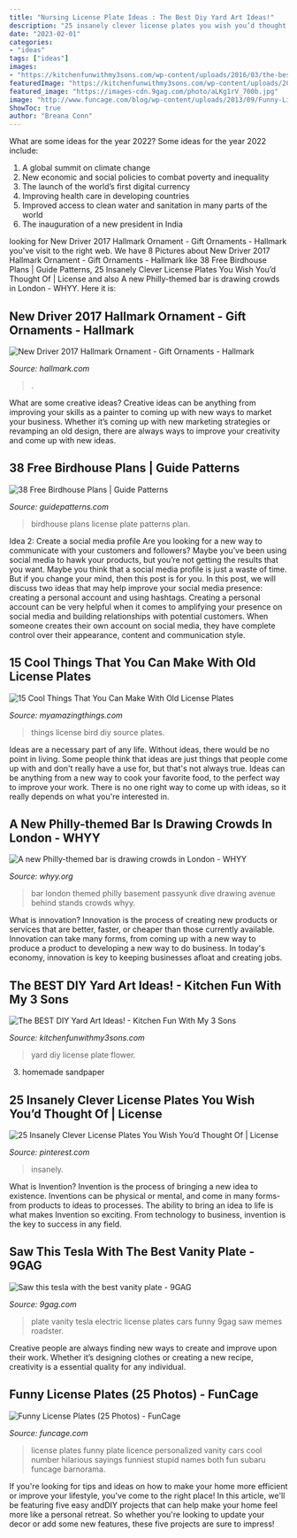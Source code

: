 ```yaml
---
title: "Nursing License Plate Ideas : The Best Diy Yard Art Ideas!"
description: "25 insanely clever license plates you wish you’d thought of"
date: "2023-02-01"
categories:
- "ideas"
tags: ["ideas"]
images:
- "https://kitchenfunwithmy3sons.com/wp-content/uploads/2016/03/the-best-diy-yard-art-ideas.jpg"
featuredImage: "https://kitchenfunwithmy3sons.com/wp-content/uploads/2016/03/the-best-diy-yard-art-ideas.jpg"
featured_image: "https://images-cdn.9gag.com/photo/aLKg1rV_700b.jpg"
image: "http://www.funcage.com/blog/wp-content/uploads/2013/09/Funny-License-Plates-017.jpg"
ShowToc: true
author: "Breana Conn"
---
```



What are some ideas for the year 2022?
Some ideas for the year 2022 include: 
1. A global summit on climate change 
2. New economic and social policies to combat poverty and inequality 
3. The launch of the world’s first digital currency 
4. Improving health care in developing countries 
5. Improved access to clean water and sanitation in many parts of the world 
6. The inauguration of a new president in India 

	

		
looking for New Driver 2017 Hallmark Ornament - Gift Ornaments - Hallmark you've visit to the right web. We have 8 Pictures about New Driver 2017 Hallmark Ornament - Gift Ornaments - Hallmark like 38 Free Birdhouse Plans | Guide Patterns, 25 Insanely Clever License Plates You Wish You’d Thought Of | License and also A new Philly-themed bar is drawing crowds in London - WHYY. Here it is:
		
    
## New Driver 2017 Hallmark Ornament - Gift Ornaments - Hallmark

<img loading=lazy src="https://www.hallmark.com/dw/image/v2/AALB_PRD/on/demandware.static/-/Sites-hallmark-master/default/dw2f68e183/images/finished-goods/New-Driver-2017-Hallmark-Ornament-root-1HGO1528_HGO1528_1470_1.jpg_Source_Image.jpg?sw=1920" onerror="this.onerror=null;this.src='https://tse4.mm.bing.net/th?id=OIP.9rukyFj20gCSGC_gtcm9gwHaHa&amp;pid=15.1';" alt="New Driver 2017 Hallmark Ornament - Gift Ornaments - Hallmark">

_Source: hallmark.com_

>. 

	

What are some creative ideas?
Creative ideas can be anything from improving your skills as a painter to coming up with new ways to market your business. Whether it’s coming up with new marketing strategies or revamping an old design, there are always ways to improve your creativity and come up with new ideas.

    
## 38 Free Birdhouse Plans | Guide Patterns

<img loading=lazy src="http://www.guidepatterns.com/wp-content/uploads/2017/11/License-Plate-Birdhouse-Plans.jpg" onerror="this.onerror=null;this.src='https://tse4.mm.bing.net/th?id=OIP.5YvIJiN-mA6XF8vsZZhkdAAAAA&amp;pid=15.1';" alt="38 Free Birdhouse Plans | Guide Patterns">

_Source: guidepatterns.com_

>birdhouse plans license plate patterns plan. 

	

Idea 2: Create a social media profile
Are you looking for a new way to communicate with your customers and followers? Maybe you’ve been using social media to hawk your products, but you’re not getting the results that you want. Maybe you think that a social media profile is just a waste of time. But if you change your mind, then this post is for you. In this post, we will discuss two ideas that may help improve your social media presence: creating a personal account and using hashtags.
Creating a personal account can be very helpful when it comes to amplifying your presence on social media and building relationships with potential customers. When someone creates their own account on social media, they have complete control over their appearance, content and communication style.

    
## 15 Cool Things That You Can Make With Old License Plates

<img loading=lazy src="http://myamazingthings.com/wp-content/uploads/2017/05/license-plate-diy-5.jpg" onerror="this.onerror=null;this.src='https://tse4.mm.bing.net/th?id=OIP.qvsLoQwMuthUczxwPIOH5QHaKP&amp;pid=15.1';" alt="15 Cool Things That You Can Make With Old License Plates">

_Source: myamazingthings.com_

>things license bird diy source plates. 

	

Ideas are a necessary part of any life. Without ideas, there would be no point in living. Some people think that ideas are just things that people come up with and don't really have a use for, but that's not always true. Ideas can be anything from a new way to cook your favorite food, to the perfect way to improve your work. There is no one right way to come up with ideas, so it really depends on what you're interested in.

    
## A New Philly-themed Bar Is Drawing Crowds In London - WHYY

<img loading=lazy src="https://whyy.org/wp-content/uploads/2018/05/owner-jp-teti-stands-behind-the-basement-bar-at-passyunk-avenue-a-philly-themed-dive-bar-in-london.original-e1526133272703.jpg" onerror="this.onerror=null;this.src='https://tse3.mm.bing.net/th?id=OIP.KSY68qNyRvKw7FLy627gFgHaEd&amp;pid=15.1';" alt="A new Philly-themed bar is drawing crowds in London - WHYY">

_Source: whyy.org_

>bar london themed philly basement passyunk dive drawing avenue behind stands crowds whyy. 

	

What is innovation?
Innovation is the process of creating new products or services that are better, faster, or cheaper than those currently available. Innovation can take many forms, from coming up with a new way to produce a product to developing a new way to do business. In today's economy, innovation is key to keeping businesses afloat and creating jobs.

    
## The BEST DIY Yard Art Ideas! - Kitchen Fun With My 3 Sons

<img loading=lazy src="https://kitchenfunwithmy3sons.com/wp-content/uploads/2016/03/the-best-diy-yard-art-ideas.jpg" onerror="this.onerror=null;this.src='https://tse3.mm.bing.net/th?id=OIP.b6RCqcz4hi1eayzFxefwGgHaJ4&amp;pid=15.1';" alt="The BEST DIY Yard Art Ideas! - Kitchen Fun With My 3 Sons">

_Source: kitchenfunwithmy3sons.com_

>yard diy license plate flower. 

	

3. homemade sandpaper

    
## 25 Insanely Clever License Plates You Wish You’d Thought Of | License

<img loading=lazy src="https://i.pinimg.com/736x/af/47/82/af478239da3607cd735aecae0d30d8ff--personalized-plates-license-plates.jpg" onerror="this.onerror=null;this.src='https://tse1.mm.bing.net/th?id=OIP.7BrqYJpcaaqCDyl8yCMUcgHaEx&amp;pid=15.1';" alt="25 Insanely Clever License Plates You Wish You’d Thought Of | License">

_Source: pinterest.com_

>insanely. 

	

What is Invention?
Invention is the process of bringing a new idea to existence. Inventions can be physical or mental, and come in many forms- from products to ideas to processes. The ability to bring an idea to life is what makes Invention so exciting. From technology to business, invention is the key to success in any field.

    
## Saw This Tesla With The Best Vanity Plate - 9GAG

<img loading=lazy src="https://images-cdn.9gag.com/photo/aLKg1rV_700b.jpg" onerror="this.onerror=null;this.src='https://tse3.mm.bing.net/th?id=OIP.kbabpnikipOsjmrRf6RGowHaFj&amp;pid=15.1';" alt="Saw this tesla with the best vanity plate - 9GAG">

_Source: 9gag.com_

>plate vanity tesla electric license plates cars funny 9gag saw memes roadster. 

	

Creative people are always finding new ways to create and improve upon their work. Whether it’s designing clothes or creating a new recipe, creativity is a essential quality for any individual.

    
## Funny License Plates (25 Photos) - FunCage

<img loading=lazy src="http://www.funcage.com/blog/wp-content/uploads/2013/09/Funny-License-Plates-017.jpg" onerror="this.onerror=null;this.src='https://tse4.mm.bing.net/th?id=OIP.RRe6V3O72AH4h7QUirWrDAHaJ4&amp;pid=15.1';" alt="Funny License Plates (25 Photos) - FunCage">

_Source: funcage.com_

>license plates funny plate licence personalized vanity cars cool number hilarious sayings funniest stupid names both fun subaru funcage barnorama. 

	

If you're looking for tips and ideas on how to make your home more efficient or improve your lifestyle, you've come to the right place! In this article, we'll be featuring five easy andDIY projects that can help make your home feel more like a personal retreat. So whether you're looking to update your decor or add some new features, these five projects are sure to impress!

